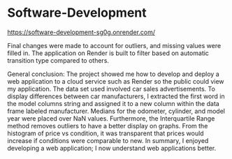 # Software-Development

https://software-development-sg0g.onrender.com/

Final changes were made to account for outliers, and missing values were filled in. The application on Render is built to filter based on automatic transition type compared to others. 

General conclusion: The project showed me how to develop and deploy a web application to a cloud service such as Render so the public could view my application. The data set used involved car sales advertisements. To display differences between car manufacturers, I extracted the first word in the model columns string and assigned it to a new column within the data frame labeled manufacturer. Medians for the odometer, cylinder, and model year were placed over NaN values. Furthermore, the Interquartile Range method removes outliers to have a better display on graphs. From the histogram of price vs condition, it was transparent that prices would increase if conditions were comparable to new. In summary, I enjoyed developing a web application; I now understand web applications better.
